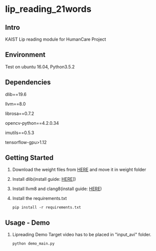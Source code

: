 # lip_reading_21words

## Intro

KAIST Lip reading module for HumanCare Project

## Environment
Test on ubuntu 16.04, Python3.5.2

## Dependencies

dlib==19.6

llvm==8.0

librosa==0.7.2

opencv-python==4.2.0.34

imutils==0.5.3

tensorflow-gpu>1.12


## Getting Started


1. Download the weight files from [HERE](https://drive.google.com/drive/folders/1IceOnEoW1OQu7fANmqYhvnxb-_uaD2xx?usp=sharing) and move it in weight folder

2. Install dlib(install guide: [HERE](http://learnopencv.com/install-dlib-on-ubuntu)])


3. Install llvm8 and clang8(install guide: [HERE](https://stackoverflow.com/questions/58242715/cabbit-install-llvm-9-or-clang-0-on-ubuntu-16-04))

4. Install the requirements.txt
    ```
    pip install -r requirements.txt
    ```


## Usage - Demo

1. Lipreading Demo
    Target video has to be placed in "input_avi" folder.

    ```
    python demo_main.py
    ```
